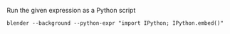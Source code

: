 Run the given expression as a Python script

    blender --background --python-expr "import IPython; IPython.embed()"
